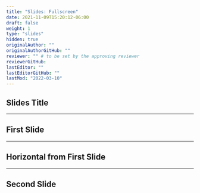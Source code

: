 ```yaml
---
title: "Slides: Fullscreen"
date: 2021-11-09T15:20:12-06:00
draft: false
weight: 1
type: "slides"
hidden: true
originalAuthor: ""
originalAuthorGitHub: ""
reviewer: "" # to be set by the approving reviewer
reviewerGitHub:
lastEditor: ""
lastEditorGitHub: ""
lastMod: "2022-03-10"
---
```


## Slides Title

---

## First Slide

___

## Horizontal from First Slide

---

## Second Slide